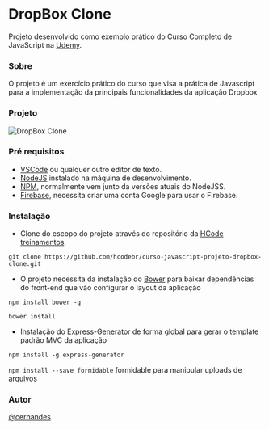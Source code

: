 # DropBox Clone

Projeto desenvolvido como exemplo prático do Curso Completo de JavaScript na [Udemy](https://www.udemy.com/).

### Sobre
O projeto é um exercício prático do curso que visa a prática de Javascript para a implementação da principais funcionalidades da aplicação Dropbox

### Projeto
![DropBox Clone](https://firebasestorage.googleapis.com/v0/b/hcode-com-br.appspot.com/o/DropBoxClone.jpg?alt=media&token=d59cad0c-440d-4516-88f2-da904b9bb443)

### Pré requisitos
- [VSCode](https://code.visualstudio.com/) ou qualquer outro editor de texto.
- [NodeJS](https://nodejs.org/en/) instalado na máquina de desenvolvimento.
- [NPM](https://www.npmjs.com/), normalmente vem junto da versões atuais do NodeJSS.
- [Firebase](https://firebase.google.com/?hl=pt-br), necessita criar uma conta Google para usar o Firebase.

### Instalação
- Clone do escopo do projeto através do repositório da [HCode treinamentos](https://github.com/hcodebr/curso-javascript-projeto-dropbox-clone).

```
git clone https://github.com/hcodebr/curso-javascript-projeto-dropbox-clone.git

```
- O projeto necessita da instalação do [Bower](https://bower.io/) para baixar dependências do front-end que vão configurar o layout da aplicação

```
npm install bower -g

```

```
bower install
```
- Instalação do [Express-Generator](https://www.npmjs.com/package/express-generator) de forma global para gerar o template padrão MVC da aplicação
```
npm install -g express-generator

```

`npm install --save formidable` formidable para manipular uploads de arquivos

### Autor
[@cernandes](https://github.com/cernandes)
